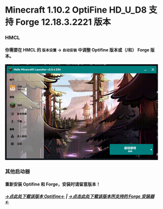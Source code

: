 # Minecraft 1.10.2 OptiFine HD_U_D8 支持 Forge 12.18.3.2221 版本

### HMCL

#### 你需要在 HMCL 的 `版本设置` -> `自动安装` 中调整 Optifine 版本或（/和） Forge 版本。

![hmcl](./hmcl.gif)

### 其他启动器

#### 重新安装 Optifine 和 Forge，安装时请留意版本！

##### [→点此处下载该版本 Optifine←](https://optifine.cn/download/OptiFine_1.10.2_HD_U_D8.jar) | [→点击此处下载该版本所支持的 Forge 安装器←](https://maven.minecraftforge.net/net/minecraftforge/forge/1.10.2-12.18.3.2221/forge-1.10.2-12.18.3.2221-installer.jar)

